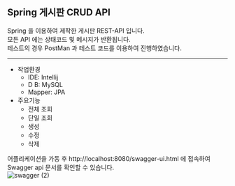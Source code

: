 ## Spring 게시판 CRUD API

Spring 을 이용하여 제작한 게시판 REST-API 입니다.    
모든 API 에는 상태코드 및 메시지가 반환됩니다.    
테스트의 경우 PostMan 과 테스트 코드를 이용하여 진행하였습니다.    

---
- 작업환경
	- IDE: Intellij
	- D B: MySQL
	- Mapper: JPA
- 주요기능
	- 전체 조회
    - 단일 조회
    - 생성
    - 수정
    - 삭제

어플리케이션을 가동 후 http://localhost:8080/swagger-ui.html 에 접속하여 Swagger api 문서를 확인할 수 있습니다.    
![swagger (2)](https://user-images.githubusercontent.com/54667876/94676694-b09bbf80-0356-11eb-8d58-c18ec42e6460.PNG)


